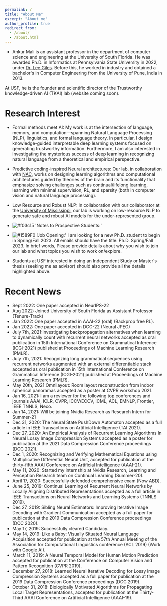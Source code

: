 ```yaml
---
permalink: /
title: "About Me"
excerpt: "About me"
author_profile: true
redirect_from: 
  - /about/
  - /about.html
---
```


* Ankur Mali is an assistant professor in the department of computer science and engineering at the University of South Florida. He was awarded Ph.D. in Informatics at Pennsylvania State University in 2022, under [Dr. Lee Giles](https://clgiles.ist.psu.edu/). Before this, he worked in industry and obtained a bachelor's in Computer Engineering from the University of Pune, India in 2013.

At USF, he is the founder and scientific director of the Trustworthy knowledge-driven AI (TKAI) lab (website coming soon).

# Research Interest

* Formal methods meet AI: My work is at the intersection of language, memory, and computation—spanning Natural Language Processing (NLP), linguistics, and formal language theory. In particular, I design knowledge-guided interpretable deep learning systems focused on generating trustworthy information. Furthermore, I am also interested in investigating the mysterious success of deep learning in recognizing natural language from a theoretical and empirical perspective.

* Predictive coding-inspired Neural architectures: Our lab, in collaboration with [NAC](https://www.cs.rit.edu/~ago/nac_lab.html), works on designing learning algorithms and computational architectures guided by theories of the brain and its functionality that emphasize solving challenges such as continual/lifelong learning, learning with minimal supervision, RL, and sparsity (both in computer vision and natural language processing).

* Low Resource and Robust NLP: In collaboration with our collaborator at the [University of Mississippi](https://lethaiq.github.io/tql3/), our lab is working on low-resource NLP to generate safe and robust AI models for the under-represented group.


* ![#f03c15](https://via.placeholder.com/15/f03c15/f03c15.png) 'Notes to Prospective Students:'
* ![#1589F0](https://via.placeholder.com/15/1589F0/1589F0.png) 'Job Opening:' I am looking for a new Ph.D. student to begin in Spring/Fall 2023. All emails should have the title: Ph.D. Spring/Fall 2023. In brief words, Please provide details about why you wish to join our lab and what topics you wish to work on/explore.
* Students at USF interested in doing an Independent Study or Master's thesis (seeking me as advisor) should also provide all the details highlighted above.



        
# Recent News
* Sept 2022: One paper accepted in NeurIPS-22
* Aug 2022: Joined University of South Florida as Assistant Professor (Tenure-Track)
* Jan 2022: One paper accepted in AAAI-22 (oral) (Backprop free RL).
* Jan 2022: One paper accepted in DCC-22 (Neural JPEG)
* July 7th, 2021:Investigating backpropagation alternatives when learning to dynamically count with recurrent neural networks accepted as oral publication in  15th International Conference on Grammatical Inference (ICGI-2021) published at Proceedings of Machine Learning Research (PMLR).
* July 7th, 2021: Recognizing long grammatical sequences using recurrent networks augmented with an external differentiable stack accepted as oral publication in  15th International Conference on Grammatical Inference (ICGI-2021) published at Proceedings of Machine Learning Research (PMLR).
* May 20th, 2021:Omnilayout: Room layout reconstruction from indoor spherical panoramas accepted as a poster at CVPR workshop 2021.
* Jan 16, 2021: I am a reviewer for the following top conferences and journals AAAI, ICLR, CVPR, ICCV/ECCV, ICML, ACL, EMNLP, Frontier, IEEE TNNLS, Neco.
* Jan 14, 2021: Will be joining Nvidia Research as Research Intern for Summer-21
* Dec 31, 2020: The Neural State PushDown Automaton accepted as a full article in IEEE Transactions on Artificial Intelligence (TAI 2021).
* Dec 27, 2020: An Empirical Analysis of Recurrent Learning Algorithms In Neural Lossy Image Compression Systems accepted as a poster for publication at the 2021 Data Compression Conference proceedings (DCC 2021).
* Dec 1, 2020: Recognizing and Verifying Mathematical Equations using Multiplicative Differential Neural Unit, accepted for publication at the thirty-fifth AAAI Conference on Artificial Intelligence (AAAI-21).
* May 11, 2020: Started my internship at Nvidia Research, Learning and Perception Research team on Continual Learning (Summer-20). 
* April 17, 2020: Successfully defended comprehensive exam (Now ABD).
* June 25, 2019: Continual Learning of Recurrent Neural Networks by Locally Aligning Distributed Representations accepted as a full article in IEEE Transactions on Neural Networks and Learning Systems (TNNLS 2019).
* Dec 27, 2019: Sibling Neural Estimators: Improving Iterative Image Decoding with Gradient Communication accepted as a full paper for publication at the 2019 Data Compression Conference proceedings (DCC 2020).
* May 17, 2019: Successfully cleared Candidacy. 
* May 14, 2019: Like a Baby: Visually Situated Neural Language Acquisition accepted for publication at the 57th Annual Meeting of the Association for Computational Linguistics conference (ACL 2019) (Work with Google AI).
* March 11, 2019: A Neural Temporal Model for Human Motion Prediction accepted for publication at the Conference on Computer Vision and Pattern Recognition (CVPR 2019).
* December 27, 2018: Learned Neural Iterative Decoding for Lossy Image Compression Systems accepted as a full paper for publication at the 2019 Data Compression Conference proceedings (DCC 2019).
* October 31, 2018: Biologically Motivated Algorithms for Propagating Local Target Representations, accepted for publication at the Thirty-Third AAAI Conference on Artificial Intelligence (AAAI-19). 
